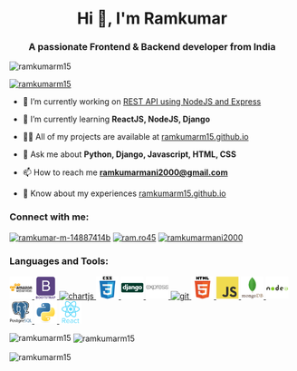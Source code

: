 <h1 align="center">Hi 👋, I'm Ramkumar</h1>
<h3 align="center">A passionate Frontend & Backend developer from India</h3>

<p align="left"> <img src="https://komarev.com/ghpvc/?username=ramkumarm15&label=Profile%20views&color=0e75b6&style=flat" alt="ramkumarm15" /> </p>

<p align="left"> <a href="https://github.com/ryo-ma/github-profile-trophy"><img src="https://github-profile-trophy.vercel.app/?username=ramkumarm15" alt="ramkumarm15" /></a> </p>

- 🔭 I’m currently working on [REST API using NodeJS and Express](mockdataapi.herokuapp.com)

- 🌱 I’m currently learning **ReactJS, NodeJS, Django**

- 👨‍💻 All of my projects are available at [ramkumarm15.github.io](ramkumarm15.github.io)

- 💬 Ask me about **Python, Django, Javascript, HTML, CSS**

- 📫 How to reach me **ramkumarmani2000@gmail.com**

- 📄 Know about my experiences [ramkumarm15.github.io](ramkumarm15.github.io)

<h3 align="left">Connect with me:</h3>
<p align="left">
<a href="https://linkedin.com/in/ramkumar-m-14887414b" target="blank"><img align="center" src="https://raw.githubusercontent.com/rahuldkjain/github-profile-readme-generator/master/src/images/icons/Social/linked-in-alt.svg" alt="ramkumar-m-14887414b" height="30" width="40" /></a>
<a href="https://instagram.com/ram.ro45" target="blank"><img align="center" src="https://raw.githubusercontent.com/rahuldkjain/github-profile-readme-generator/master/src/images/icons/Social/instagram.svg" alt="ram.ro45" height="30" width="40" /></a>
<a href="https://www.hackerrank.com/ramkumarmani2000" target="blank"><img align="center" src="https://raw.githubusercontent.com/rahuldkjain/github-profile-readme-generator/master/src/images/icons/Social/hackerrank.svg" alt="ramkumarmani2000" height="30" width="40" /></a>
</p>

<h3 align="left">Languages and Tools:</h3>
<p align="left"> <a href="https://aws.amazon.com" target="_blank"> <img src="https://raw.githubusercontent.com/devicons/devicon/master/icons/amazonwebservices/amazonwebservices-original-wordmark.svg" alt="aws" width="40" height="40"/> </a> <a href="https://getbootstrap.com" target="_blank"> <img src="https://raw.githubusercontent.com/devicons/devicon/master/icons/bootstrap/bootstrap-plain-wordmark.svg" alt="bootstrap" width="40" height="40"/> </a> <a href="https://www.chartjs.org" target="_blank"> <img src="https://www.chartjs.org/media/logo-title.svg" alt="chartjs" width="40" height="40"/> </a> <a href="https://www.w3schools.com/css/" target="_blank"> <img src="https://raw.githubusercontent.com/devicons/devicon/master/icons/css3/css3-original-wordmark.svg" alt="css3" width="40" height="40"/> </a> <a href="https://www.djangoproject.com/" target="_blank"> <img src="https://raw.githubusercontent.com/devicons/devicon/master/icons/django/django-original.svg" alt="django" width="40" height="40"/> </a> <a href="https://expressjs.com" target="_blank"> <img src="https://raw.githubusercontent.com/devicons/devicon/master/icons/express/express-original-wordmark.svg" alt="express" width="40" height="40"/> </a> <a href="https://git-scm.com/" target="_blank"> <img src="https://www.vectorlogo.zone/logos/git-scm/git-scm-icon.svg" alt="git" width="40" height="40"/> </a> <a href="https://www.w3.org/html/" target="_blank"> <img src="https://raw.githubusercontent.com/devicons/devicon/master/icons/html5/html5-original-wordmark.svg" alt="html5" width="40" height="40"/> </a> <a href="https://developer.mozilla.org/en-US/docs/Web/JavaScript" target="_blank"> <img src="https://raw.githubusercontent.com/devicons/devicon/master/icons/javascript/javascript-original.svg" alt="javascript" width="40" height="40"/> </a> <a href="https://www.mongodb.com/" target="_blank"> <img src="https://raw.githubusercontent.com/devicons/devicon/master/icons/mongodb/mongodb-original-wordmark.svg" alt="mongodb" width="40" height="40"/> </a> <a href="https://nodejs.org" target="_blank"> <img src="https://raw.githubusercontent.com/devicons/devicon/master/icons/nodejs/nodejs-original-wordmark.svg" alt="nodejs" width="40" height="40"/> </a> <a href="https://www.postgresql.org" target="_blank"> <img src="https://raw.githubusercontent.com/devicons/devicon/master/icons/postgresql/postgresql-original-wordmark.svg" alt="postgresql" width="40" height="40"/> </a> <a href="https://www.python.org" target="_blank"> <img src="https://raw.githubusercontent.com/devicons/devicon/master/icons/python/python-original.svg" alt="python" width="40" height="40"/> </a> <a href="https://reactjs.org/" target="_blank"> <img src="https://raw.githubusercontent.com/devicons/devicon/master/icons/react/react-original-wordmark.svg" alt="react" width="40" height="40"/> </a> </p>

<p><img align="left" src="https://github-readme-stats.vercel.app/api/top-langs?username=ramkumarm15&show_icons=true&locale=en&layout=compact" alt="ramkumarm15" /></p>

<p>&nbsp;<img align="center" src="https://github-readme-stats.vercel.app/api?username=ramkumarm15&show_icons=true&locale=en" alt="ramkumarm15" /></p>

<p><img align="center" src="https://github-readme-streak-stats.herokuapp.com/?user=ramkumarm15&" alt="ramkumarm15" /></p>
